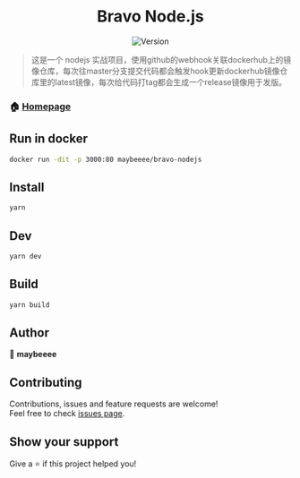 <h1 align="center">Bravo Node.js</h1>
<p align="center">
  <img alt="Version" src="https://img.shields.io/badge/version-0.0.1-blue.svg?cacheSeconds=2592000" />
</p>

> 这是一个 nodejs 实战项目，使用github的webhook关联dockerhub上的镜像仓库，每次往master分支提交代码都会触发hook更新dockerhub镜像仓库里的latest镜像，每次给代码打tag都会生成一个release镜像用于发版。

### 🏠 [Homepage](https://github.com/maybeeee/nodejs#readme)

## Run in docker

```sh
docker run -dit -p 3000:80 maybeeee/bravo-nodejs
```

## Install

```sh
yarn
```

## Dev

```sh
yarn dev
```

## Build

```sh
yarn build
```

## Author

👤 **maybeeee**

## Contributing

Contributions, issues and feature requests are welcome!<br />Feel free to check [issues page](https://github.com/maybeeee/nodejs/issues).

## Show your support

Give a ⭐️ if this project helped you!
